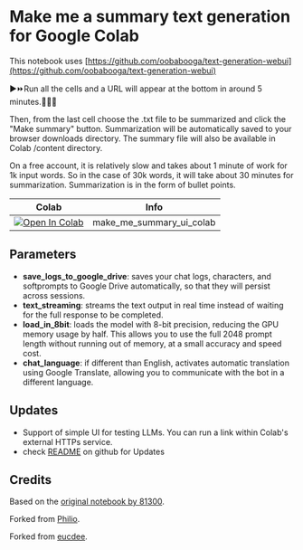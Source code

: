 # Make me a summary text generation for Google Colab

This notebook uses [https://github.com/oobabooga/text-generation-webui](https://github.com/oobabooga/text-generation-webui)

▶⏩Run all the cells and a URL will appear at the bottom in around 5 minutes.🤞🐱‍👤 

Then, from the last cell choose the .txt file to be summarized and click the "Make summary" button.
Summarization will be automatically saved to your browser downloads directory.
The summary file will also be available in Colab /content directory.

On a free account, it is relatively slow and takes about 1 minute of work for 1k input words.
So in the case of 30k words, it will take about 30 minutes for summarization. 
Summarization is in the form of bullet points.

| Colab | Info
| --- | --- |
[![Open In Colab](https://colab.research.google.com/assets/colab-badge.svg)](https://colab.research.google.com/github/theaidran/AI/blob/main/make_me_summary_ui_4bit_textgen_gdrive.ipynb) | make_me_summary_ui_colab

## Parameters

* **save_logs_to_google_drive**: saves your chat logs, characters, and softprompts to Google Drive automatically, so that they will persist across sessions.
* **text_streaming**: streams the text output in real time instead of waiting for the full response to be completed.
* **load_in_8bit**: loads the model with 8-bit precision, reducing the GPU memory usage by half. This allows you to use the full 2048 prompt length without running out of memory, at a small accuracy and speed cost.
* **chat_language**: if different than English, activates automatic translation using Google Translate, allowing you to communicate with the bot in a different language.

## Updates
* Support of simple UI for testing LLMs. You can run a link within Colab's external HTTPs service.<br>
* check [README](https://github.com/theaidran/AI/blob/main/README.md) on github for Updates

## Credits

Based on the [original notebook by 81300](https://colab.research.google.com/github/81300/AI-Notebooks/blob/main/Colab-TextGen-GPU.ipynb).

Forked from [Philio](https://github.com/pcrii/Philo-Colab-Collection/blob/main/4bit_TextGen_Gdrive.ipynb).

Forked from [eucdee](https://github.com/eucdee/AI/blob/main/4bit_TextGen_Gdrive.ipynb).








